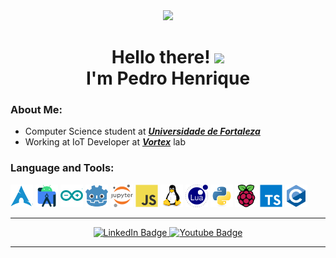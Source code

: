 <div id="header" align="center"  >
  <img src="https://cdn.mos.cms.futurecdn.net/LBDQG7vQESaQHoPTUzFgQK-320-80.gif" width="300"/>
  <h1>
  Hello there!
  <img src="https://media.giphy.com/media/hvRJCLFzcasrR4ia7z/giphy.gif" width="30px"/> <br>
  I'm Pedro Henrique
</h1>
</div>

###  About Me:
* Computer Science student at [***Universidade de Fortaleza***](https://www.unifor.br/)
* Working at IoT Developer at [***Vortex***](https://vortex.unifor.br/) lab

### Language and Tools:

<div>
    <img alt="arch" src="https://github.com/devicons/devicon/blob/master/icons/archlinux/archlinux-original.svg" width="36" height="36">
    <img alt="androidStudio" src="https://github.com/devicons/devicon/blob/master/icons/androidstudio/androidstudio-original.svg"  width="36" height="36">
    <img alt="arduino" src="https://github.com/devicons/devicon/blob/master/icons/arduino/arduino-original.svg" width="36" height="36">
    <img alt="godot" src="https://github.com/devicons/devicon/blob/master/icons/godot/godot-original.svg" width="36" height="36">
    <img alt="jupyter" src="https://github.com/devicons/devicon/blob/master/icons/jupyter/jupyter-original-wordmark.svg" width="36" height="36">
    <img alt="javascript" src="https://github.com/devicons/devicon/blob/master/icons/javascript/javascript-original.svg" width="36" height="36">
    <img alt="linux" src="https://github.com/devicons/devicon/blob/master/icons/linux/linux-original.svg" width="36" height="36">
    <img alt="lua" src="https://github.com/devicons/devicon/blob/master/icons/lua/lua-original.svg" width="36" height="36">
    <img alt="python" src="https://github.com/devicons/devicon/blob/master/icons/python/python-original.svg" width="36" height="36">
    <img alt="raspberry" src="https://github.com/devicons/devicon/blob/master/icons/raspberrypi/raspberrypi-original.svg" width="36" height="36">
    <img alt="typescript" src="https://github.com/devicons/devicon/blob/master/icons/typescript/typescript-original.svg" width="36" height="36">
    <img alt="c" src="https://github.com/devicons/devicon/blob/master/icons/c/c-original.svg" width="36" height="36">
</div>


---

<div id="header" align="center">
   <div id="badges">
    <a href="https://www.linkedin.com/in/pedro-henrique-615767253/">
      <img src="https://img.shields.io/badge/LinkedIn-blue?style=for-the-badge&logo=linkedin&logoColor=white" alt="LinkedIn Badge"/>
    </a> 
    <a href="https://www.youtube.com/watch?v=xvFZjo5PgG0">
      <img src="https://img.shields.io/badge/YouTube-red?style=for-the-badge&logo=youtube&logoColor=white" alt="Youtube Badge"/>
    </a>
  </div> 
</div>

---